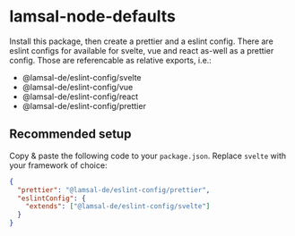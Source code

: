 # lamsal-node-defaults

Install this package, then create a prettier and a eslint config. There are eslint configs for available for 
svelte, vue and react as-well as a prettier config. Those are referencable as relative exports, i.e.:
- @lamsal-de/eslint-config/svelte
- @lamsal-de/eslint-config/vue
- @lamsal-de/eslint-config/react
- @lamsal-de/eslint-config/prettier

## Recommended setup

Copy & paste the following code to your `package.json`. Replace `svelte` with your framework of choice:

```json
{
  "prettier": "@lamsal-de/eslint-config/prettier",
  "eslintConfig": {
    "extends": ["@lamsal-de/eslint-config/svelte"]
  }
}
```
